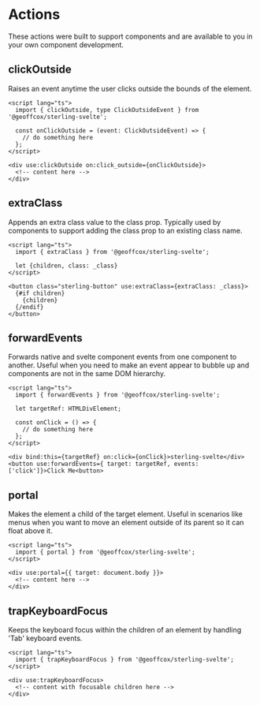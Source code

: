 # Actions

These actions were built to support components and are available to you in your own component development.

## clickOutside

Raises an event anytime the user clicks outside the bounds of the element.

```
<script lang="ts">
  import { clickOutside, type ClickOutsideEvent } from '@geoffcox/sterling-svelte';

  const onClickOutside = (event: ClickOutsideEvent) => {
    // do something here
  };
</script>

<div use:clickOutside on:click_outside={onClickOutside}>
  <!-- content here -->
</div>
```

## extraClass

Appends an extra class value to the class prop.
Typically used by components to support adding the class prop to an existing class name.

```
<script lang="ts">
  import { extraClass } from '@geoffcox/sterling-svelte';

  let {children, class: _class}
</script>

<button class="sterling-button" use:extraClass={extraClass: _class}>
  {#if children}
    {children}
  {/endif}
</button>
```

## forwardEvents

Forwards native and svelte component events from one component to another.
Useful when you need to make an event appear to bubble up and components are not in the same DOM hierarchy.

```
<script lang="ts">
  import { forwardEvents } from '@geoffcox/sterling-svelte';

  let targetRef: HTMLDivElement;

  const onClick = () => {
    // do something here
  };
</script>

<div bind:this={targetRef} on:click={onClick}>sterling-svelte</div>
<button use:forwardEvents={ target: targetRef, events: ['click']}>Click Me<button>
```

## portal

Makes the element a child of the target element.
Useful in scenarios like menus when you want to move an element outside of its parent so it can float above it.

```
<script lang="ts">
  import { portal } from '@geoffcox/sterling-svelte';
</script>

<div use:portal={{ target: document.body }}>
  <!-- content here -->
</div>
```

## trapKeyboardFocus

Keeps the keyboard focus within the children of an element by handling 'Tab' keyboard events.

```
<script lang="ts">
  import { trapKeyboardFocus } from '@geoffcox/sterling-svelte';
</script>

<div use:trapKeyboardFocus>
  <!-- content with focusable children here -->
</div>
```
